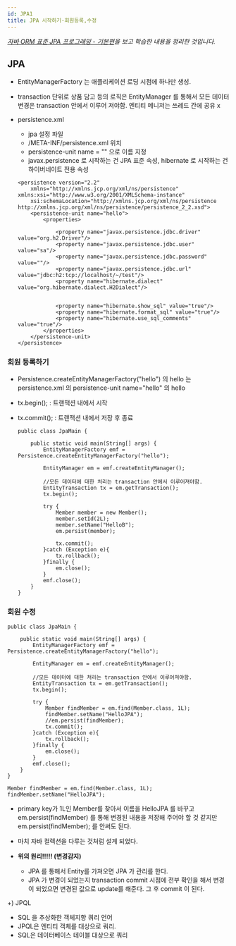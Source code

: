 ```yaml
---
id: JPA1
title: JPA 시작하기-회원등록,수정
---
```

_[자바 ORM 표준 JPA 프로그래밍 - 기본편](https://www.inflearn.com/course/ORM-JPA-Basic)을 보고 학습한 내용을 정리한 것입니다._

## JPA
* EntityManagerFactory 는 애플리케이션 로딩 시점에 하나만 생성.
* transaction 단위로 상품 담고 등의 로직은 EntityManager 를 통해서 
모든 데이터 변경은 transaction 안에서 이루어 져야함. 
엔티티 메니저는 쓰레드 간에 공유 x


* persistence.xml
    * jpa 설정 파일
    * /META-INF/persistence.xml 위치
    * persistence-unit name = "" 으로 이름 지정
    * javax.persistence 로 시작하는 건 JPA 표준 속성, hibernate 로 시작하는 건 하이버네이트 전용 속성 

    ````
    <persistence version="2.2"
        xmlns="http://xmlns.jcp.org/xml/ns/persistence" xmlns:xsi="http://www.w3.org/2001/XMLSchema-instance"
        xsi:schemaLocation="http://xmlns.jcp.org/xml/ns/persistence http://xmlns.jcp.org/xml/ns/persistence/persistence_2_2.xsd">
        <persistence-unit name="hello">
            <properties>
                
                <property name="javax.persistence.jdbc.driver" value="org.h2.Driver"/>
                <property name="javax.persistence.jdbc.user" value="sa"/>
                <property name="javax.persistence.jdbc.password" value=""/>
                <property name="javax.persistence.jdbc.url" value="jdbc:h2:tcp://localhost/~/test"/>
                <property name="hibernate.dialect" value="org.hibernate.dialect.H2Dialect"/>
    
            
                <property name="hibernate.show_sql" value="true"/>
                <property name="hibernate.format_sql" value="true"/>
                <property name="hibernate.use_sql_comments" value="true"/>
            </properties>
        </persistence-unit>
    </persistence>
    ````

### 회원 등록하기
* Persistence.createEntityManagerFactory("hello") 의 hello 는 <br/>persistence.xml 의 persistence-unit name="hello" 의 hello
* tx.begin(); : 트랜잭션 내에서 시작
* tx.commit(); : 트랜잭션 내에서 저장 후 종료

    ````
    public class JpaMain {

        public static void main(String[] args) {
            EntityManagerFactory emf = Persistence.createEntityManagerFactory("hello");

            EntityManager em = emf.createEntityManager();

            //모든 데이터에 대한 처리는 transaction 안에서 이루어져야함.
            EntityTransaction tx = em.getTransaction();
            tx.begin();
            
            try {
                Member member = new Member();
                member.setId(2L);
                member.setName("HelloB");
                em.persist(member);

                tx.commit();
            }catch (Exception e){
                tx.rollback();
            }finally {
                em.close();
            }
            emf.close();
        }
    }
    ````
    

### 회원 수정

````
public class JpaMain {

    public static void main(String[] args) {
        EntityManagerFactory emf = Persistence.createEntityManagerFactory("hello");

        EntityManager em = emf.createEntityManager();

        //모든 데이터에 대한 처리는 transaction 안에서 이루어져야함.
        EntityTransaction tx = em.getTransaction();
        tx.begin();
            
        try {
            Member findMember = em.find(Member.class, 1L);
            findMember.setName("HelloJPA");
            //em.persist(findMember);
            tx.commit();
        }catch (Exception e){
            tx.rollback();
        }finally {
            em.close();
        }
        emf.close();
    }
}
````

```
Member findMember = em.find(Member.class, 1L);
findMember.setName("HelloJPA");
```

- primary key가 1L인 Member를 찾아서 이름을 HelloJPA 를 바꾸고 
em.persist(findMember) 를 통해 변경된 내용을 저장해 주어야 할 것 같지만
em.persist(findMember); 를 안써도 된다.

+ 마치 자바 컬렉션을 다루는 것처럼 설계 되었다.

 

* **위의 원리!!!!! (변경감지)**

    * JPA 를 통해서 Entity를 가져오면 JPA 가 관리를 한다.
    * JPA 가 변경이 되었는지 transaction commit 시점에 전부 확인을 해서
    변경이 되었으면 변경된 값으로 update를 해준다. 그 후 commit 이 된다.

 

+) JPQL

- SQL 을 추상화한 객체지향 쿼리 언어
- JPQL은 엔티티 객체를 대상으로 쿼리.
- SQL은 데이터베이스 테이블 대상으로 쿼리